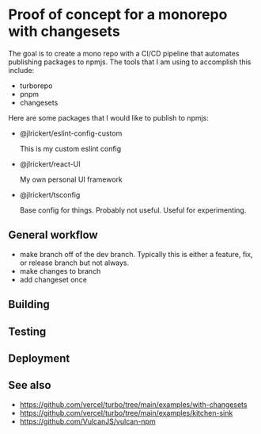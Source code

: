 # Proof of concept for a monorepo with changesets

The goal is to create a mono repo with a CI/CD pipeline that automates
publishing packages to npmjs. The tools that I am using to accomplish this
include:

- turborepo
- pnpm
- changesets

Here are some packages that I would like to publish to npmjs:

- @jlrickert/eslint-config-custom

  This is my custom eslint config

- @jlrickert/react-UI

  My own personal UI framework

- @jlrickert/tsconfig

  Base config for things. Probably not useful. Useful for experimenting.

## General workflow

- make branch off of the dev branch. Typically this is either a feature, fix, or
  release branch but not always.
- make changes to branch
- add changeset once

## Building

## Testing

## Deployment

## See also

- https://github.com/vercel/turbo/tree/main/examples/with-changesets
- https://github.com/vercel/turbo/tree/main/examples/kitchen-sink
- https://github.com/VulcanJS/vulcan-npm
